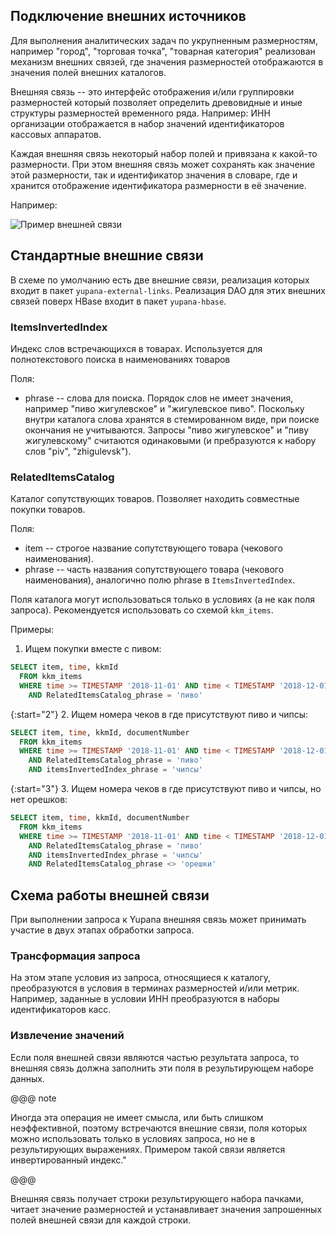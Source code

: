 ## Подключение внешних источников

Для выполнения аналитических задач по укрупненным размерностям, например "город", "торговая точка", "товарная категория"
реализован механизм внешних связей, где значения размерностей отображаются в значения полей внешних каталогов.

Внешняя связь -- это интерфейс отображения и/или группировки размерностей который позволяет определить древовидные и 
иные структуры размерностей временного ряда. Например: ИНН организации отображается в набор значений идентификаторов
кассовых аппаратов.

Каждая внешняя связь некоторый набор полей  и привязана к какой-то размерности. При этом внешняя связь может сохранять
как значение этой размерности, так и идентификатор значения в словаре, где и хранится отображение идентификатора 
размерности в её значение.

Например:

![Пример внешней связи](/assets/images/external-link-example.svg)

## Стандартные внешние связи

В схеме по умолчанию есть две внешние связи, реализация которых входит в пакет `yupana-external-links`.  Реализация
DAO для этих внешних связей поверх HBase входит в пакет `yupana-hbase`.

### ItemsInvertedIndex

Индекс слов встречающихся в товарах. Используется для полнотекстового поиска в наименованиях товаров 

Поля: 

  - phrase -- слова для поиска. Порядок слов не имеет значения, например "пиво жигулевское" и "жигулевское пиво".
    Поскольку внутри каталога слова хранятся в стемированном виде, при поиске окончания не учитываются. Запросы
    "пиво жигулевское" и "пиву жигулевскому" считаются одинаковыми (и пребразуются к набору слов "piv", "zhigulevsk").

### RelatedItemsCatalog

Каталог сопутствующих товаров. Позволяет находить совместные покупки товаров.

Поля:

  - item -- строгое название сопутствующего товара (чекового наименования).
  - phrase -- часть названия сопутствующего товара (чекового наименования), аналогично полю phrase в `ItemsInvertedIndex`.

Поля каталога могут использоваться только в условиях (а не как поля запроса). Рекомендуется использовать
со схемой `kkm_items`.

Примеры:

 1. Ищем покупки вместе с пивом:

```sql
SELECT item, time, kkmId 
  FROM kkm_items 
  WHERE time >= TIMESTAMP '2018-11-01' AND time < TIMESTAMP '2018-12-01'
    AND RelatedItemsCatalog_phrase = 'пиво'
```

 {:start="2"} 
 2. Ищем номера чеков в где присутствуют пиво и чипсы:

```sql
SELECT item, time, kkmId, documentNumber
  FROM kkm_items
  WHERE time >= TIMESTAMP '2018-11-01' AND time < TIMESTAMP '2018-12-01' 
    AND RelatedItemsCatalog_phrase = 'пиво'
    AND itemsInvertedIndex_phrase = 'чипсы'
```

 {:start="3"} 
 3. Ищем номера чеков в где присутствуют пиво и чипсы, но нет орешков:

```sql
SELECT item, time, kkmId, documentNumber 
  FROM kkm_items
  WHERE time >= TIMESTAMP '2018-11-01' AND time < TIMESTAMP '2018-12-01'
    AND RelatedItemsCatalog_phrase = 'пиво'
    AND itemsInvertedIndex_phrase = 'чипсы'
    AND RelatedItemsCatalog_phrase <> 'орешки'
```

## Схема работы внешней связи

При выполнении запроса к Yupana внешняя связь может принимать участие в двух этапах обработки запроса.

### Трансформация запроса

На этом этапе условия из запроса, относящиеся к каталогу, преобразуются в условия в терминах размерностей и/или метрик.
Например, заданные в условии ИНН преобразуются в наборы идентификаторов касс.

### Извлечение значений

Если поля внешней связи являются частью результата запроса, то внешняя связь должна заполнить эти поля в результирующем
наборе данных.

@@@ note

Иногда эта операция не имеет смысла, или быть слишком неэффективной,
  поэтому встречаются внешние связи, поля которых
  можно использовать только в условиях запроса, но не в результирующих выражениях.  Примером такой связи является
  инвертированный индекс."

@@@

Внешняя связь получает строки результирующего набора пачками, читает значение размерностей и устанавливает значения
запрошенных полей внешней связи для каждой строки.
